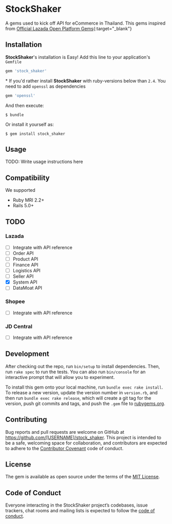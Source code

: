 # StockShaker

A gems used to kick off API for eCommerce in Thailand. This gems inspired from [Official Lazada Open Platform Gems](https://rubygems.org/gems/lazop_api_client/versions/1.2.5){:target="_blank"}

## Installation

**StockShaker**'s installation is Easy! Add this line to your application's `Gemfile`

```ruby
gem 'stock_shaker'
```

\* If you'd rather install **StockShaker** with ruby-versions below than `2.4`. You need to add `openssl` as dependencies

```ruby
gem 'openssl'
```

And then execute:

    $ bundle

Or install it yourself as:

    $ gem install stock_shaker

## Usage

TODO: Write usage instructions here

## Compatibility
We supported
- Ruby MRI 2.2+
- Rails 5.0+

## TODO

### Lazada

- [ ] Integrate with API reference
- [ ] Order API
- [ ] Product API
- [ ] Finance API
- [ ] Logistics API
- [ ] Seller API
- [x] System API
- [ ] DataMoat API

### Shopee

- [ ] Integrate with API reference

### JD Central

- [ ] Integrate with API reference

## Development

After checking out the repo, run `bin/setup` to install dependencies. Then, run `rake spec` to run the tests. You can also run `bin/console` for an interactive prompt that will allow you to experiment.

To install this gem onto your local machine, run `bundle exec rake install`. To release a new version, update the version number in `version.rb`, and then run `bundle exec rake release`, which will create a git tag for the version, push git commits and tags, and push the `.gem` file to [rubygems.org](https://rubygems.org).

## Contributing

Bug reports and pull requests are welcome on GitHub at https://github.com/[USERNAME]/stock_shaker. This project is intended to be a safe, welcoming space for collaboration, and contributors are expected to adhere to the [Contributor Covenant](http://contributor-covenant.org) code of conduct.

## License

The gem is available as open source under the terms of the [MIT License](https://opensource.org/licenses/MIT).

## Code of Conduct

Everyone interacting in the StockShaker project’s codebases, issue trackers, chat rooms and mailing lists is expected to follow the [code of conduct](https://github.com/[USERNAME]/stock_shaker/blob/master/CODE_OF_CONDUCT.md).

